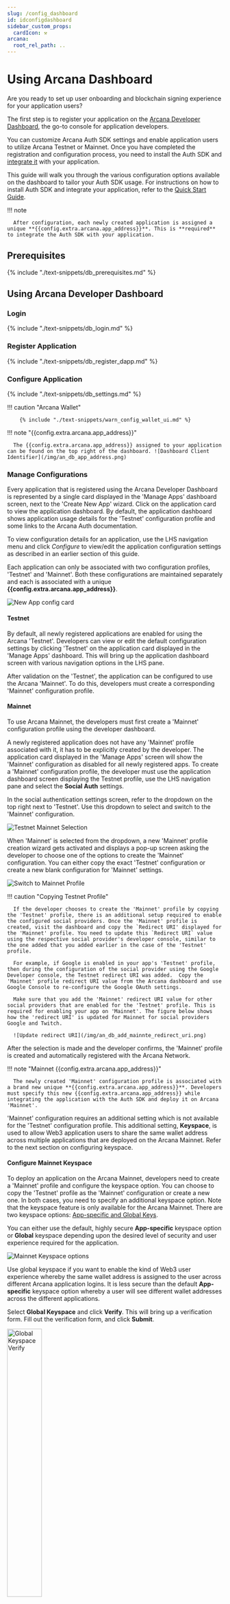```yaml
---
slug: /config_dashboard
id: idconfigdashboard
sidebar_custom_props:
  cardIcon: ⚒️
arcana:
  root_rel_path: ..
---
```


# Using Arcana Dashboard

Are you ready to set up user onboarding and blockchain signing experience for your application users? 

The first step is to register your application on the [Arcana Developer Dashboard]({{page.meta.arcana.root_rel_path}}/concepts/dashboard.md), the go-to console for application developers. 

You can customize Arcana Auth SDK settings and enable application users to utilize Arcana Testnet or Mainnet. Once you have completed the registration and configuration process, you need to install the Auth SDK and [integrate it]({{page.meta.arcana.root_rel_path}}/howto/integrate_auth/index.md) with your application. 

This guide will walk you through the various configuration options available on the dashboard to tailor your Auth SDK usage.  For instructions on how to install Auth SDK and integrate your application, refer to the [Quick Start Guide]({{page.meta.arcana.root_rel_path}}/walletsdk/wallet_qs.md).

!!! note

      After configuration, each newly created application is assigned a unique **{{config.extra.arcana.app_address}}**. This is **required** to integrate the Auth SDK with your application.

## Prerequisites

{% include "./text-snippets/db_prerequisites.md" %}

## Using Arcana Developer Dashboard

### Login

{% include "./text-snippets/db_login.md" %}

### Register Application

{% include "./text-snippets/db_register_dapp.md" %}

### Configure Application

{% include "./text-snippets/db_settings.md" %}

!!! caution "Arcana Wallet"

        {% include "./text-snippets/warn_config_wallet_ui.md" %}

!!! note "{{config.extra.arcana.app_address}}"

      The {{config.extra.arcana.app_address}} assigned to your application can be found on the top right of the dashboard. ![Dashboard Client Identifier](/img/an_db_app_address.png)

### Manage Configurations

Every application that is registered using the Arcana Developer Dashboard is represented by a single card displayed in the 'Manage Apps' dashboard screen, next to the 'Create New App' wizard. Click on the application card to view the application dashboard. By default, the application dashboard shows application usage details for the 'Testnet' configuration profile and some links to the Arcana Auth documentation. 

To view configuration details for an application, use the LHS navigation menu and click *Configure* to view/edit the application configuration settings as described in an earlier section of this guide.

Each application can only be associated with two configuration profiles, 'Testnet' and 'Mainnet'. Both these configurations are maintained separately and each is associated with a unique **{{config.extra.arcana.app_address}}**. 

![New App config card](/img/an_db_new_app_card.png)

#### Testnet

By default, all newly registered applications are enabled for using the Arcana 'Testnet'. Developers can view or edit the default configuration settings by clicking 'Testnet' on the application card displayed in the 'Manage Apps' dashboard. This will bring up the application dashboard screen with various navigation options in the LHS pane.

After validation on the 'Testnet', the application can be configured to use the Arcana 'Mainnet'. To do this, developers must create a corresponding 'Mainnet' configuration profile. 

#### Mainnet

To use Arcana Mainnet, the developers must first create a 'Mainnet' configuration profile using the developer dashboard. 

A newly registered application does not have any 'Mainnet' profile associated with it, it has to be explicitly created by the developer. The application card displayed in the 'Manage Apps' screen will show the 'Mainnet' configuration as disabled for all newly registered apps. To create a 'Mainnet' configuration profile, the developer must use the application dashboard screen displaying the Testnet profile, use the LHS navigation pane and select the **Social Auth** settings. 

In the social authentication settings screen, refer to the dropdown on the top right next to 'Testnet'. Use this dropdown to select and switch to the 'Mainnet' configuration.

![Testnet Mainnet Selection](/img/an_db_testnet_mainnet_select.png)

When 'Mainnet' is selected from the dropdown, a new 'Mainnet' profile creation wizard gets activated and displays a pop-up screen asking the developer to choose one of the options to create the 'Mainnet' configuration. You can either copy the exact 'Testnet' configuration or create a new blank configuration for 'Mainnet' settings. 

![Switch to Mainnet Profile](/img/an_db_new_mainnet_config_creation.png)

!!! caution "Copying Testnet Profile"

      If the developer chooses to create the 'Mainnet' profile by copying the 'Testnet' profile, there is an additional setup required to enable the configured social providers. Once the 'Mainnet' profile is created, visit the dashboard and copy the `Redirect URI' displayed for the 'Mainnet' profile. You need to update this `Redirect URI` value using the respective social provider's developer console, similar to the one added that you added earlier in the case of the 'Testnet' profile.

      For example, if Google is enabled in your app's 'Testnet' profile, then during the configuration of the social provider using the Google Developer console, the Testnet redirect URI was added.  Copy the 'Mainnet' profile redirect URI value from the Arcana dashboard and use Google Console to re-configure the Google OAuth settings. 

      Make sure that you add the 'Mainnet' redirect URI value for other social providers that are enabled for the 'Testnet' profile. This is required for enabling your app on 'Mainnet'. The figure below shows how the 'redirect URI' is updated for Mainnet for social providers Google and Twitch.

      ![Update redirect URI](/img/an_db_add_mainnte_redirect_uri.png)

After the selection is made and the developer confirms, the 'Mainnet' profile is created and automatically registered with the Arcana Network. 

!!! note "Mainnet {{config.extra.arcana.app_address}}"

      The newly created 'Mainnet' configuration profile is associated with a brand new unique **{{config.extra.arcana.app_address}}**. Developers must specify this new {{config.extra.arcana.app_address}} while integrating the application with the Auth SDK and deploy it on Arcana 'Mainnet'.

'Mainnet' configuration requires an additional setting which is not available for the 'Testnet' configuration profile. This additional setting, **Keyspace**, is used to allow Web3 application users to share the same wallet address across multiple applications that are deployed on the Arcana Mainnet. Refer to the next section on configuring keyspace.

#### Configure Mainnet Keyspace 

To deploy an application on the Arcana Mainnet, developers need to create a 'Mainnet' profile and configure the keyspace option. You can choose to copy the 'Testnet' profile as the 'Mainnet' configuration or create a new one. In both cases, you need to specify an additional keyspace option. Note that the keyspace feature is only available for the Arcana Mainnet. There are two keyspace options: [App-specific and Global Keys]({{page.meta.arcana.root_rel_path}}/concepts/sharedkeys.md).

You can either use the default, highly secure **App-specific** keyspace option or **Global** keyspace depending upon the desired level of security and user experience required for the application. 

![Mainnet Keyspace options](/img/an_db_keyspace_options.png)

Use global keyspace if you want to enable the kind of Web3 user experience whereby the same wallet address is assigned to the user across different Arcana application logins. It is less secure than the default **App-specific** keyspace option whereby a user will see different wallet addresses across the different applications.

Select **Global Keyspace** and click **Verify**. This will bring up a verification form. Fill out the verification form, and click **Submit**. 

<img alt="Global Keyspace Verify" src="/img/an_db_global_keysp_verify.png" width="40%" />

You can check the status of **Global Keyspace** verification by using the **Keyspace** screen. After submitting the form, you will see the status as **In Review**.

![Mainnet Global keyspace in review](/img/an_db_global_keysp_inreview.png)

The status will change to **Approved** once verification is complete. You can integrate your application with the Auth SDK but do not deploy it until the verification is complete. Otherwise, users that log in before verification is complete may see different wallet addresses after the process is complete.

![Mainnet Global keyspace approved](/img/an_db_global_keysp_approved.png)

Now your application is configured to use the Arcana Mainnet. You can further edit configuration settings for Mainnet by using the LHS navigation pane and selecting **Configure**.  

![Mainnet Profile entry](/img/an_db_mainnet_profile.png)

#### Switch Profiles

There are multiple ways to switch an application from using Testnet to Mainnet. 

* To switch from Testnet to the Mainnet profile, use the application dashboard screen, and select **Configuration >> Social Auth** in the LHS navigation pane. Refer to the dropdown next to 'Testnet' on the top RHS of the screen and choose 'Mainnet'. If there is a preexisting 'Mainnet profile, the app is automatically switched to it. You can view the social authentication settings and the assigned **{{config.extra.arcana.app_address}}** for the 'Mainnet' profile. If there is no 'Mainnet' profile associated with the app, then on selecting 'Mainnet' from the dropdown, the app wizard gets activated and assists in creating a 'Mainnet' configuration profile for the application. Once the profile is created, a new **{{config.extra.arcana.app_address}}** is automatically assigned and the configuration switches to 'Mainnet'.

    ![Select Testnet or Mainnet](/img/an_db_testnet_mainnet_select.png)  

* If a 'Mainnet' configuration profile is already created for an application, you can also switch between Testnet/Mainnet configuration profiles by using the 'Manage Apps' dashboard screen. Simply select the application card and click on 'Testnet' or 'Mainnet'. This will bring up the application dashboard screen displaying the application dashboard for the selected configuration profile. 

    ![Switch to Testnet](/img/an_db_all_app_card.png)

!!! caution

      Depending upon whether the 'Testnet' **{{config.extra.arcana.app_address}}** value or the 'Mainnet' **{{config.extra.arcana.app_address}}** value is used to integrate an application with the Auth SDK, the deployment of the app happens on the respective Arcana Network. "Testnet" usage is not billed but if an application chooses 'Mainnet' while integrating with the Auth SDK, it will be billed in the forthcoming releases.

#### Switch Applications

Developers can switch from one application configuration profile screen to another application by using the 'Manage Apps' screen and clicking on the requisite application card. 

Alternatively, you can use the LHS navigation pane in the configuration screen and click on the dropdown next to the application name in the top left. The dropdown displays a list of all the applications registered by the developer and a link to navigate to the *Manage Apps* dashboard screen. Select a different application from the drop-down list and you will be switched to a different application dashboard screen. 

![Switch Application](/img/an_db_switch_application.png)

### Monitor Usage

Developers can monitor their registered application usage statistics via the Arcana Developer Dashboard. The *Manage Apps* screen displays the account-level usage metrics. Application-specific usage details are available on the application dashboard screen. 

#### Account Usage Metrics

The *Manage Apps* screen displays Monthly Active Users (MAU) for the developer account. This is an aggregate score across all the applications that are registered for a dev account and configured to use the Arcana Mainnet. Any application using the 'Testnet' are not billed and not included in this overall account usage statistic.

![Dashboard metrics](/img/an_db_metrics.png)

!!! caution

      The billing data is only applicable for Mainnet usage and will be made available in the forthcoming releases.

#### Usage per Application

Arcana Network maintains per-application usage statistics separately for both the 'Testnet' and 'Mainnet' configuration profiles. 

In the *Manage Apps* dashboard screen, all registered applications are listed as cards. Each application card displays the 'Total Users' statistic. This refers to the total monthly active application users that are utilizing the Arcana Testnet/Mainnet. To view per application usage details, you need to select 'Testnet' or 'Mainnet' profile and look at the Application dashboard screen that displays the following usage statistics: 

* Number of logged-in users 

Use the 'Daily' and 'Monthly' tabs to see the respective usage statistics. 

![Application Usage Stats Testnet](/img/an_db_app_usage_metrics_testnet.png)

You can use the dropdown in the top right of the application dashboard screen to select Testnet/Mainnet usage details.

![Application Usage Stats Mainnet](/img/an_db_app_usage_metrics_mainnet.png)

### Billing

Arcana Network tracks app usage for every developer account in terms of MAU. Invoices are generated at the end of each month and the chargeable amount is auto-deducted using the payment method configured by the developer in their profile section.

To use Arcana Network Auth SDK, developers are not required to enter any payment details until their free usage tier expires. Once the free tier is consumed, developers must set up the billing details in their profile section on the Arcana Developer Dashboard. Otherwise, the registered apps will be suspended and users will not be allowed to log in to any app that is registered using the developer's Arcana account.

#### Set up Payment Method

Click on the user icon on the top right of the dashboard screen. Select **Profile** in the dropdown. 

![Application Usage Stats Mainnet](/img/an_db_billing_nav.png)

You will see developer's Arcana account profile details. Refer to the **Payment Method** section and provide the card details.

![Application Usage Stats Mainnet](/img/an_db_billing_profile.png)

After updating the payment methods, click **Save**. The amount payable will be auto-deducted using the specified payment method once the invoice is generated at the end of every month. If the payment fails, Arcana will retry it until the grace period (30 days) expires. After the grace period ends and payment is not successful, the developer account will be suspended and no users will be able to log into the registered apps.

#### View Invoice

Click on the user icon on the top right of the dashboard screen. Select **Invoices** in the dropdown. 

![Application Usage Stats Mainnet](/img/an_db_invoices_nav.png)

In the **Invoices** page, you will see the details of the current pending dues followed by the billing history of previous invoices that can be downloaded for reference.

![Application Usage Stats Mainnet](/img/an_db_invoices_details.png)

<!---

![Billing methods and details](/img/an_db_billing_method_details.png)

#### View Billing History

Refer to the 'Billing Details' screen. The 'Estimated Charges' section on the bottom displays a link to view the billing history and download invoices.

![Billing history](/img/an_db_billing_history.png)

#### Pay Bills

To pay the Arcana Network dues, developers can refer to the 'Estimated Charges' section on the bottom right of the 'Billing Details' screen. Click **Continue** to view invoice details and pay the bill.

![Pay Dues](/img/an_db_billing_dues.png)

-->

### Delete Application

To de-register an application the developers must delete the entry using the dashboard. Go to the 'Manage Apps' dashboard page which lists all the registered applications.  

![Manage Apps Dashboard](/img/an_db_manage_apps.png)

Select the application you wish to de-register and choose **Delete**.

![Delete App](/img/an_db_delete_app.png)

## Dashboard FAQ

New users can get help with Auth SDK configuration and dashboard usage by consulting the [Arcana Dashboard FAQ]({{page.meta.arcana.root_rel_path}}/faq/faq_db.md) or contacting {% include "./text-snippets/support_email_link.md" %}.
